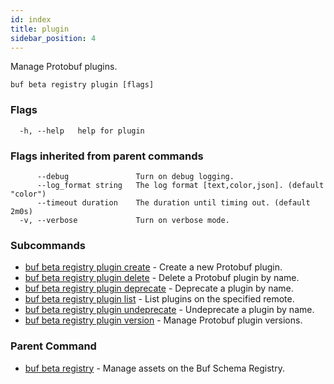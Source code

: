 ```yaml
---
id: index
title: plugin
sidebar_position: 4
---
```

Manage Protobuf plugins.

```
buf beta registry plugin [flags]
```

### Flags

```
  -h, --help   help for plugin
```

### Flags inherited from parent commands

```
      --debug               Turn on debug logging.
      --log_format string   The log format [text,color,json]. (default "color")
      --timeout duration    The duration until timing out. (default 2m0s)
  -v, --verbose             Turn on verbose mode.
```

### Subcommands

* [buf beta registry plugin create](create)	 - Create a new Protobuf plugin.
* [buf beta registry plugin delete](delete)	 - Delete a Protobuf plugin by name.
* [buf beta registry plugin deprecate](deprecate)	 - Deprecate a plugin by name.
* [buf beta registry plugin list](list)	 - List plugins on the specified remote.
* [buf beta registry plugin undeprecate](undeprecate)	 - Undeprecate a plugin by name.
* [buf beta registry plugin version](version/index)	 - Manage Protobuf plugin versions.

### Parent Command

* [buf beta registry](index)	 - Manage assets on the Buf Schema Registry.
